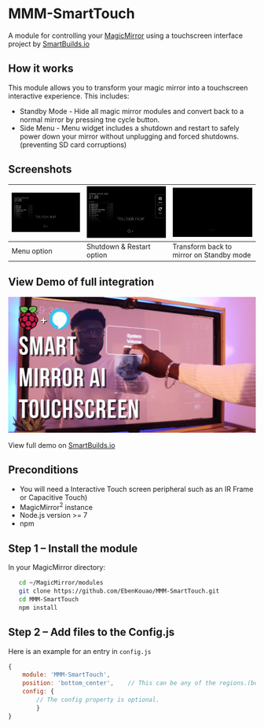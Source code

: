 # MMM-SmartTouch

A module for controlling your [MagicMirror](https://github.com/MichMich/MagicMirror) using a touchscreen interface project by [SmartBuilds.io](http:smartbuilds.io)

## How it works
This module allows you to transform your magic mirror into a touchscreen interactive experience. This includes:
* Standby Mode - Hide all magic mirror modules and convert back to a normal mirror by pressing tne cycle button.
* Side Menu - Menu widget includes a shutdown and restart to safely power down your mirror without unplugging and forced shutdowns. (preventing SD card corruptions)

## Screenshots
| ![Menu Option Below](img/readme/default-ui.png) | ![Side Menu](img/readme/side-menu.png) | ![Standby Mode (Hide All Modules)](img/readme/standby-mode.png) |
|---|---|---|
| Menu option | Shutdown & Restart option | Transform back to mirror on Standby mode |


## View Demo of full integration
![Touchscreen UI](img/readme/touchscreen-ui.png)

View full demo on [SmartBuilds.io](http:smartbuilds.io)


## Preconditions

* You will need a Interactive Touch screen peripheral such as an IR Frame or Capacitive Touch)
* MagicMirror<sup>2</sup> instance
* Node.js version >= 7
* npm


## Step 1 – Install the module
In your MagicMirror directory:

```bash cd modules
   cd ~/MagicMirror/modules
   git clone https://github.com/EbenKouao/MMM-SmartTouch.git
   cd MMM-SmartTouch
   npm install
```

## Step 2 – Add files to the Config.js
Here is an example for an entry in `config.js`

```javascript
{
    module: 'MMM-SmartTouch',
    position: 'bottom_center',    // This can be any of the regions.(bottom-center Recommended)
    config: {
        // The config property is optional.
    	}
}
```